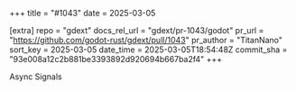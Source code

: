 +++
title = "#1043"
date = 2025-03-05

[extra]
repo = "gdext"
docs_rel_url = "gdext/pr-1043/godot"
pr_url = "https://github.com/godot-rust/gdext/pull/1043"
pr_author = "TitanNano"
sort_key = 2025-03-05
date_time = 2025-03-05T18:54:48Z
commit_sha = "93e008a12c2b881be3393892d920694b667ba2f4"
+++

Async Signals
